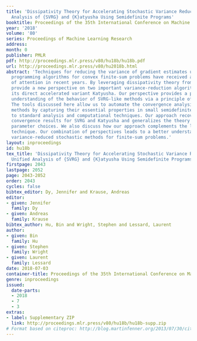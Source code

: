 ```yaml
---
title: 'Dissipativity Theory for Accelerating Stochastic Variance Reduction: A Unified
  Analysis of {SVRG} and {K}atyusha Using Semidefinite Programs'
booktitle: Proceedings of the 35th International Conference on Machine Learning
year: '2018'
volume: '80'
series: Proceedings of Machine Learning Research
address: 
month: 0
publisher: PMLR
pdf: http://proceedings.mlr.press/v80/hu18b/hu18b.pdf
url: http://proceedings.mlr.press/v80/hu2018b.html
abstract: 'Techniques for reducing the variance of gradient estimates used in stochastic
  programming algorithms for convex finite-sum problems have received a great deal
  of attention in recent years. By leveraging dissipativity theory from control, we
  provide a new perspective on two important variance-reduction algorithms: SVRG and
  its direct accelerated variant Katyusha. Our perspective provides a physically intuitive
  understanding of the behavior of SVRG-like methods via a principle of energy conservation.
  The tools discussed here allow us to automate the convergence analysis of SVRG-like
  methods by capturing their essential properties in small semidefinite programs amenable
  to standard analysis and computational techniques. Our approach recovers existing
  convergence results for SVRG and Katyusha and generalizes the theory to alternative
  parameter choices. We also discuss how our approach complements the linear coupling
  technique. Our combination of perspectives leads to a better understanding of accelerated
  variance-reduced stochastic methods for finite-sum problems.'
layout: inproceedings
id: hu18b
tex_title: 'Dissipativity Theory for Accelerating Stochastic Variance Reduction: A
  Unified Analysis of {SVRG} and {K}atyusha Using Semidefinite Programs'
firstpage: 2043
lastpage: 2052
page: 2043-2052
order: 2043
cycles: false
bibtex_editor: Dy, Jennifer and Krause, Andreas
editor:
- given: Jennifer
  family: Dy
- given: Andreas
  family: Krause
bibtex_author: Hu, Bin and Wright, Stephen and Lessard, Laurent
author:
- given: Bin
  family: Hu
- given: Stephen
  family: Wright
- given: Laurent
  family: Lessard
date: 2018-07-03
container-title: Proceedings of the 35th International Conference on Machine Learning
genre: inproceedings
issued:
  date-parts:
  - 2018
  - 7
  - 3
extras:
- label: Supplementary ZIP
  link: http://proceedings.mlr.press/v80/hu18b/hu18b-supp.zip
# Format based on citeproc: http://blog.martinfenner.org/2013/07/30/citeproc-yaml-for-bibliographies/
---
```

